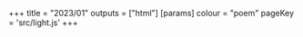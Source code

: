 +++
title = "2023/01"
outputs = ["html"]
[params]
    colour = "poem"
    pageKey = 'src/light.js'
+++

